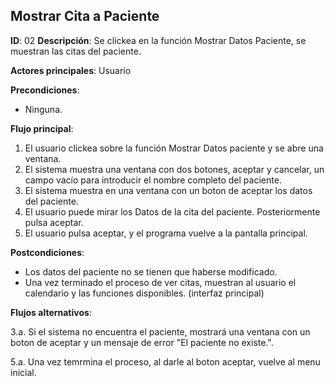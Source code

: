 ## Mostrar Cita a Paciente

**ID**: 02
**Descripción**: Se clickea en la función Mostrar Datos Paciente, se muestran las citas del paciente.

**Actores principales**: Usuario

**Precondiciones**:
* Ninguna.

**Flujo principal**:
1. El usuario clickea sobre la función Mostrar Datos paciente y se abre una ventana.
1. El sistema muestra una ventana con dos botones, aceptar y cancelar, un campo vacío para introducir el nombre completo del paciente.  
1. El sistema muestra en una ventana con un boton de aceptar los datos del paciente.
1. El usuario puede mirar los Datos de la cita del paciente. Posteriormente pulsa aceptar.
1. El usuario pulsa aceptar, y el programa vuelve a la pantalla principal.
 
**Postcondiciones**:

* Los datos del paciente no se tienen que haberse modificado.
* Una vez terminado el proceso de ver citas, muestran al usuario el calendario y las funciones disponibles. (interfaz principal)

**Flujos alternativos**:

3.a. Si el sistema no encuentra el paciente, mostrará una ventana con un boton de aceptar y un mensaje de error "El paciente no existe.".   

5.a. Una vez temrmina el proceso, al darle al boton aceptar, vuelve al menu inicial.
